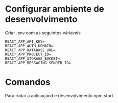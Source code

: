 # Configurar ambiente de desenvolvimento
Criar .env com as seguintes váriaveis
`````
REACT_APP_API_KEY=
REACT_APP_AUTH_DOMAIN=
REACT_APP_DATABASE_URL=
REACT_APP_PROJECT_ID=
REACT_APP_STORAGE_BUCKET=
REACT_APP_MESSAGING_SENDER_ID=
`````

# Comandos
Para rodar a aplicaçãod e desenvolvimento npm start
